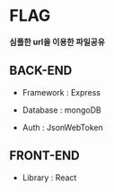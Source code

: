 # FLAG

**심플한 url을 이용한 파일공유**

## BACK-END

-   Framework : Express

-   Database : mongoDB

-   Auth : JsonWebToken

## FRONT-END

-   Library : React
